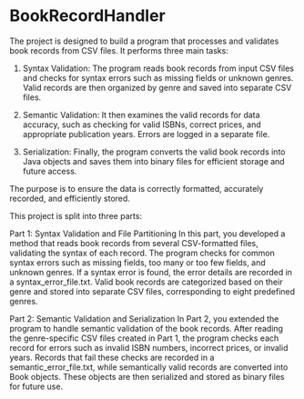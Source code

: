 # BookRecordHandler

The project is designed to build a program that processes and validates book records from CSV files. It performs three main tasks:

1. Syntax Validation: The program reads book records from input CSV files and checks for syntax errors such as missing fields or unknown genres. Valid records are then organized by genre and saved into separate CSV files.

2. Semantic Validation: It then examines the valid records for data accuracy, such as checking for valid ISBNs, correct prices, and appropriate publication years. Errors are logged in a separate file.

3. Serialization: Finally, the program converts the valid book records into Java objects and saves them into binary files for efficient storage and future access.

The purpose is to ensure the data is correctly formatted, accurately recorded, and efficiently stored.

This project is split into three parts: 

Part 1: Syntax Validation and File Partitioning
In this part, you developed a method that reads book records from several CSV-formatted files, validating the syntax of each record. The program checks for common syntax errors such as missing fields, too many or too few fields, and unknown genres. If a syntax error is found, the error details are recorded in a syntax_error_file.txt. Valid book records are categorized based on their genre and stored into separate CSV files, corresponding to eight predefined genres.

Part 2: Semantic Validation and Serialization
In Part 2, you extended the program to handle semantic validation of the book records. After reading the genre-specific CSV files created in Part 1, the program checks each record for errors such as invalid ISBN numbers, incorrect prices, or invalid years. Records that fail these checks are recorded in a semantic_error_file.txt, while semantically valid records are converted into Book objects. These objects are then serialized and stored as binary files for future use.
